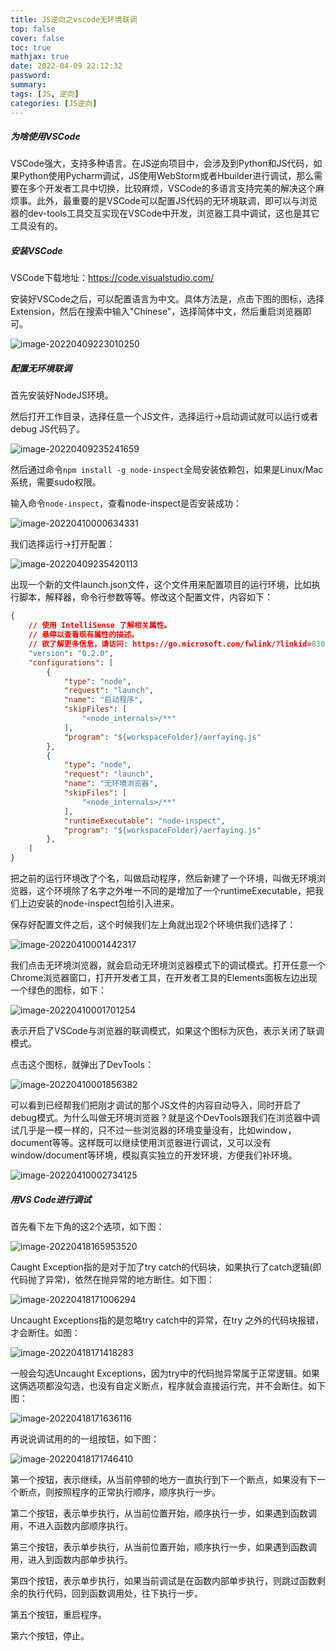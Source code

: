 ```yaml
---
title: JS逆向之vscode无环境联调
top: false
cover: false
toc: true
mathjax: true
date: 2022-04-09 22:12:32
password:
summary:
tags: [JS, 逆向]
categories: [JS逆向]
---
```




##### 为啥使用VSCode

VSCode强大，支持多种语言。在JS逆向项目中，会涉及到Python和JS代码，如果Python使用Pycharm调试，JS使用WebStorm或者Hbuilder进行调试，那么需要在多个开发者工具中切换，比较麻烦，VSCode的多语言支持完美的解决这个麻烦事。此外，最重要的是VSCode可以配置JS代码的无环境联调，即可以与浏览器的dev-tools工具交互实现在VSCode中开发，浏览器工具中调试，这也是其它工具没有的。



##### 安装VSCode

VSCode下载地址：https://code.visualstudio.com/

安装好VSCode之后，可以配置语言为中文。具体方法是，点击下图的图标，选择Extension，然后在搜索中输入"Chinese"，选择简体中文，然后重启浏览器即可。

![image-20220409223010250](https://img.heshipeng.com/202204092230545.png)



##### 配置无环境联调

首先安装好NodeJS环境。

然后打开工作目录，选择任意一个JS文件，选择运行->启动调试就可以运行或者debug JS代码了。

![image-20220409235241659](https://img.heshipeng.com/202204092352976.png)



然后通过命令`npm install -g node-inspect`全局安装依赖包，如果是Linux/Mac系统，需要sudo权限。

输入命令`node-inspect`，查看node-inspect是否安装成功：

![image-20220410000634331](https://img.heshipeng.com/202204100006494.png)



我们选择运行->打开配置：

![image-20220409235420113](https://img.heshipeng.com/202204092354173.png)

出现一个新的文件launch.json文件，这个文件用来配置项目的运行环境，比如执行脚本，解释器，命令行参数等等。修改这个配置文件，内容如下：

```json
{
    // 使用 IntelliSense 了解相关属性。 
    // 悬停以查看现有属性的描述。
    // 欲了解更多信息，请访问: https://go.microsoft.com/fwlink/?linkid=830387
    "version": "0.2.0",
    "configurations": [
        {
            "type": "node",
            "request": "launch",
            "name": "启动程序",
            "skipFiles": [
                "<node_internals>/**"
            ],
            "program": "${workspaceFolder}/aerfaying.js"
        },
        {
            "type": "node",
            "request": "launch",
            "name": "无环境浏览器",
            "skipFiles": [
                "<node_internals>/**"
            ],
            "runtimeExecutable": "node-inspect",
            "program": "${workspaceFolder}/aerfaying.js"
        },
    ]
}
```

把之前的运行环境改了个名，叫做启动程序，然后新建了一个环境，叫做无环境浏览器，这个环境除了名字之外唯一不同的是增加了一个runtimeExecutable，把我们上边安装的node-inspect包给引入进来。



保存好配置文件之后，这个时候我们左上角就出现2个环境供我们选择了：

![image-20220410001442317](https://img.heshipeng.com/202204100014508.png)



我们点击无环境浏览器，就会启动无环境浏览器模式下的调试模式。打开任意一个Chrome浏览器窗口，打开开发者工具，在开发者工具的Elements面板左边出现一个绿色的图标，如下：

![image-20220410001701254](https://img.heshipeng.com/202204100017478.png?watermark/2/text/5YWz5rOo5b6u5L-h5YWs5LyX5Y-377ya6YCG5ZCR5LiA5q2l5q2l/font/5a6L5L2T/fontsize/300)

表示开启了VSCode与浏览器的联调模式，如果这个图标为灰色，表示关闭了联调模式。



点击这个图标，就弹出了DevTools：

![image-20220410001856382](https://img.heshipeng.com/202204100018481.png?watermark/2/text/5YWz5rOo5b6u5L-h5YWs5LyX5Y-377ya6YCG5ZCR5LiA5q2l5q2l/font/5a6L5L2T/fontsize/300)



可以看到已经帮我们把刚才调试的那个JS文件的内容自动导入，同时开启了debug模式。为什么叫做无环境浏览器？就是这个DevTools跟我们在浏览器中调试几乎是一模一样的，只不过一些浏览器的环境变量没有，比如window，document等等。这样既可以继续使用浏览器进行调试，又可以没有window/document等环境，模拟真实独立的开发环境，方便我们补环境。

![image-20220410002734125](https://img.heshipeng.com/202204100027373.png?watermark/2/text/5YWz5rOo5b6u5L-h5YWs5LyX5Y-377ya6YCG5ZCR5LiA5q2l5q2l/font/5a6L5L2T/fontsize/300)



##### 用VS Code进行调试

首先看下左下角的这2个选项，如下图：

![image-20220418165953520](https://img.heshipeng.com/202204181659615.png?watermark/2/text/5YWz5rOo5b6u5L-h5YWs5LyX5Y-377ya6YCG5ZCR5LiA5q2l5q2l/font/5a6L5L2T/fontsize/300)



Caught Exception指的是对于加了try catch的代码块，如果执行了catch逻辑(即代码抛了异常)，依然在抛异常的地方断住。如下图：

![image-20220418171006294](https://img.heshipeng.com/202204181710387.png?watermark/2/text/5YWz5rOo5b6u5L-h5YWs5LyX5Y-377ya6YCG5ZCR5LiA5q2l5q2l/font/5a6L5L2T/fontsize/300)



Uncaught Exceptions指的是忽略try catch中的异常，在try 之外的代码块报错，才会断住。如图：

![image-20220418171418283](https://img.heshipeng.com/202204181714424.png?watermark/2/text/5YWz5rOo5b6u5L-h5YWs5LyX5Y-377ya6YCG5ZCR5LiA5q2l5q2l/font/5a6L5L2T/fontsize/300)



一般会勾选Uncaught Exceptions，因为try中的代码抛异常属于正常逻辑。如果这俩选项都没勾选，也没有自定义断点，程序就会直接运行完，并不会断住。如下图：

![image-20220418171636116](https://img.heshipeng.com/202204181716202.png?watermark/2/text/5YWz5rOo5b6u5L-h5YWs5LyX5Y-377ya6YCG5ZCR5LiA5q2l5q2l/font/5a6L5L2T/fontsize/300)



再说说调试用的的一组按钮，如下图：

![image-20220418171746410](https://img.heshipeng.com/202204181717469.png?watermark/2/text/5YWz5rOo5b6u5L-h5YWs5LyX5Y-377ya6YCG5ZCR5LiA5q2l5q2l/font/5a6L5L2T/fontsize/300)

第一个按钮，表示继续，从当前停顿的地方一直执行到下一个断点，如果没有下一个断点，则按照程序的正常执行顺序，顺序执行一步。

第二个按钮，表示单步执行，从当前位置开始，顺序执行一步，如果遇到函数调用，不进入函数内部顺序执行。

第三个按钮，表示单步执行，从当前位置开始，顺序执行一步，如果遇到函数调用，进入到函数内部单步执行。

第四个按钮，表示单步执行，如果当前调试是在函数内部单步执行，则跳过函数剩余的执行代码，回到函数调用处，往下执行一步。

第五个按钮，重启程序。

第六个按钮，停止。
